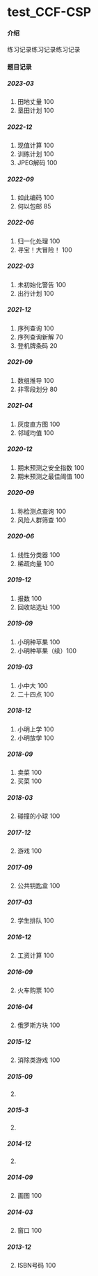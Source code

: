 # test_CCF-CSP

#### 介绍
练习记录练习记录练习记录



#### 题目记录

##### 2023-03
1. 田地丈量 100
2. 垦田计划 100

##### 2022-12
1. 现值计算 100
2. 训练计划 100
3. JPEG解码 100

##### 2022-09
1. 如此编码 100
2. 何以包邮 85

##### 2022-06
1. 归一化处理 100
2. 寻宝！大冒险！ 100

##### 2022-03
1. 未初始化警告 100
2. 出行计划 100

##### 2021-12
1. 序列查询 100
2. 序列查询新解 70
3. 登机牌条码 20

##### 2021-09
1. 数组推导 100
2. 非零段划分 80

##### 2021-04
1. 灰度直方图 100
2. 邻域均值 100

##### 2020-12
1. 期末预测之安全指数 100
2. 期末预测之最佳阈值 100

##### 2020-09
1. 称检测点查询 100
2. 风险人群筛查 100

##### 2020-06
1. 线性分类器 100
2. 稀疏向量 100

##### 2019-12
1. 报数 100
2. 回收站选址 100

##### 2019-09
1. 小明种苹果 100
2. 小明种苹果（续）100

##### 2019-03
1. 小中大 100
2. 二十四点 100

##### 2018-12
1. 小明上学 100
2. 小明放学 100

##### 2018-09
1. 卖菜 100
2. 买菜 100

##### 2018-03

2. 碰撞的小球 100

##### 2017-12

2. 游戏 100

##### 2017-09

2. 公共钥匙盒 100

##### 2017-03

2. 学生排队 100

##### 2016-12

2. 工资计算 100

##### 2016-09

2. 火车购票 100

##### 2016-04

2. 俄罗斯方块 100

##### 2015-12

2. 消除类游戏 100

##### 2015-09

2. 

##### 2015-3

2. 

##### 2014-12

2. 

##### 2014-09

2. 画图 100

##### 2014-03

2. 窗口 100

##### 2013-12

2. ISBN号码 100
